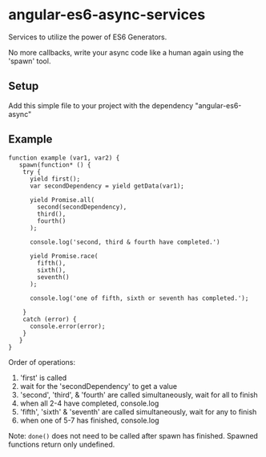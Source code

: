 # angular-es6-async-services
Services to utilize the power of ES6 Generators. 

No more callbacks, write your async code like a human again using the 'spawn' tool. 

## Setup
Add this simple file to your project with the dependency "angular-es6-async"

## Example

```
function example (var1, var2) {
   spawn(function* () {
    try {
      yield first();
      var secondDependency = yield getData(var1);
      
      yield Promise.all(
        second(secondDependency),
        third(),
        fourth()
      );
      
      console.log('second, third & fourth have completed.')
      
      yield Promise.race(
        fifth(),
        sixth(),
        seventh()
      );
      
      console.log('one of fifth, sixth or seventh has completed.');
      
    }
    catch (error) {
      console.error(error);
    }
   }
}
```
  Order of operations:
   1. 'first' is called
   2. wait for the 'secondDependency' to get a value
   3. 'second', 'third', & 'fourth' are called simultaneously, wait for all to finish
   4. when all 2-4 have completed, console.log
   5. 'fifth', 'sixth' & 'seventh' are called simultaneously, wait for any to finish
   6. when one of 5-7 has finished, console.log

Note: `done()` does not need to be called after spawn has finished. Spawned functions return only undefined.
